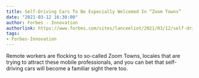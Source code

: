 ```yaml
---
title: Self-Driving Cars To Be Especially Welcomed In “Zoom Towns”
date: "2021-03-12 16:30:00"
author: Forbes - Innovation
authorlink: https://www.forbes.com/sites/lanceeliot/2021/03/12/self-driving-cars-to-be-especially-welcomed-in-zoom-towns/
tags:
- Forbes-Innovation
---
```

Remote workers are flocking to so-called Zoom Towns, locales that are trying to attract these mobile professionals, and you can bet that self-driving cars will become a familiar sight there too.